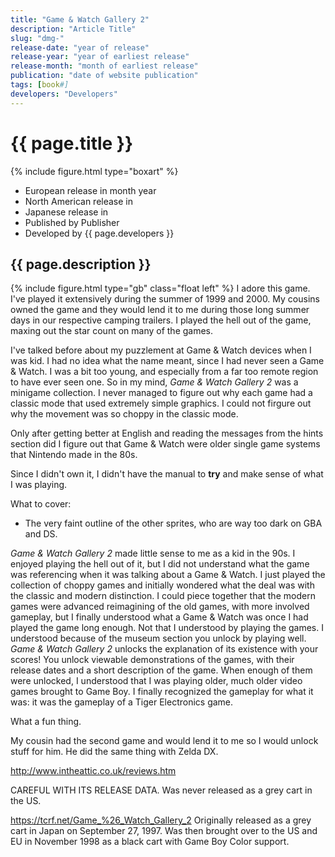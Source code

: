 ```yaml
---
title: "Game & Watch Gallery 2"
description: "Article Title"
slug: "dmg-"
release-date: "year of release"
release-year: "year of earliest release"
release-month: "month of earliest release"
publication: "date of website publication"
tags: [book#]
developers: "Developers"
---
```

# {{ page.title }}
{% include figure.html type="boxart" %}
- European release in month year
- North American release in
- Japanese release in
- Published by Publisher
- Developed by {{ page.developers }}

## {{ page.description }}

{% include figure.html type="gb" class="float left" %}
I adore this game. I've played it extensively during the summer of 1999 and 2000. My cousins owned the game and they would lend it to me during those long summer days in our respective camping trailers. I played the hell out of the game, maxing out the star count on many of the games.




I've talked before about my puzzlement at Game & Watch devices when I was kid. I had no idea what the name meant, since I had never seen a Game & Watch. I was a bit too young, and especially from a far too remote region to have ever seen one. So in my mind, *Game & Watch Gallery 2* was a minigame collection. I never managed to figure out why each game had a classic mode that used extremely simple graphics. I could not firgure out why the movement was so choppy in the classic mode.

Only after getting better at English and reading the messages from the hints section did I figure out that Game & Watch were older single game systems that Nintendo made in the 80s.


Since I didn't own it, I didn't have the manual to **try** and make sense of what I was playing.



What to cover:

- The very faint outline of the other sprites, who are way too dark on GBA and DS.

*Game & Watch Gallery 2* made little sense to me as a kid in the 90s. I enjoyed playing the hell out of it, but I did not understand what the game was referencing when it was talking about a Game & Watch. I just played the collection of choppy games and initially wondered what the deal was with the classic and modern distinction. I could piece together that the modern games were advanced reimagining of the old games, with more involved gameplay, but I finally understood what a Game & Watch was once I had played the game long enough. Not that I understood by playing the games. I understood because of the museum section you unlock by playing well. *Game & Watch Gallery 2* unlocks the explanation of its existence with your scores! You unlock viewable demonstrations of the games, with their release dates and a short description of the game. When enough of them were unlocked, I understood that I was playing older, much older video games brought to Game Boy. I finally recognized the gameplay for what it was: it was the gameplay of a Tiger Electronics game.

What a fun thing.

My cousin had the second game and would lend it to me so I would unlock stuff for him. He did the same thing with Zelda DX.

http://www.intheattic.co.uk/reviews.htm

CAREFUL WITH ITS RELEASE DATA. Was never released as a grey cart in the US.

https://tcrf.net/Game_%26_Watch_Gallery_2
Originally released as a grey cart in Japan on September 27, 1997. Was then brought over to the US and EU in November 1998 as a black cart with Game Boy Color support.